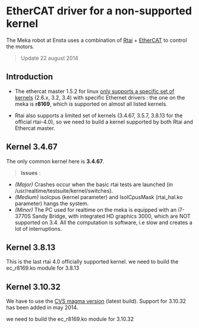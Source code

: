 EtherCAT driver for a non-supported kernel
=====

The Meka robot at Ensta uses a combination of [Rtai](https://www.rtai.org/) + [EtherCAT](http://etherlab.org/en/ethercat/) to control the motors.

> Update 22 august 2014

## Introduction
* The ethercat master 1.5.2 for linux [only supports a specific set of kernels](http://etherlab.org/en/ethercat/hardware.php) (2.6.x, 3.2, 3.4) with specific Ethernet drivers : the one on the meka is **r8169**, which is supported on almost all listed kernels.

* Rtai also supports a limited set of kernels (3.4.67, 3.5.7, 3.8.13 for the official rtai-4.0), so we need to build a kernel supported by both Rtai and Ethercat master.

## Kernel 3.4.67

The only common kernel here is **3.4.67**.

> **Issues** :
* _(Major)_ Crashes occur when the basic rtai tests are launched (in /usr/realtime/testsuite/kernel/switches).
* _(Medium)_ isolcpus (kernel parameter) and IsolCpusMask (rtai_hal.ko parameter) hangs the system.
* _(Minor)_ The PC used for realtime on the meka is equipped with an i7-3770S Sandy Bridge, with integrated HD graphics 3000, which are NOT supported on 3.4. All the computation is software, i.e slow and creates a lot of interruptions. 

## Kernel 3.8.13

This is the last rtai 4.0 officially supported kernel.
we need to build the ec_r8169.ko module for 3.8.13


## Kernel 3.10.32

We have to use the [CVS magma version](http://cvs.gna.org/cvsweb/magma/?cvsroot=rtai) (latest build). Support for 3.10.32 has been added in may 2014.

we need to build the ec_r8169.ko module for 3.10.32

